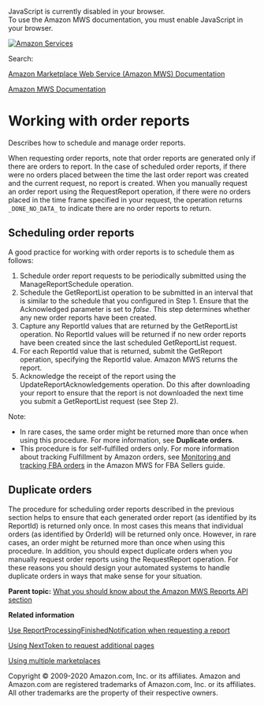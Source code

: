<div id="MWSDX_noscript">

JavaScript is currently disabled in your browser.  
To use the Amazon MWS documentation, you must enable JavaScript in your
browser.

</div>

<div id="MWSDX_divtop">

[![Amazon
Services](https://images-na.ssl-images-amazon.com/images/G/08/mwsportal/fr_FR/amazonservices.gif "Amazon Services")](http://services.amazon.fr)

<div id="MWSDX_search">

<span id="MWSDX_searchlbl">Search:</span>

</div>

  
<span id="MWSDX_titlebar">[Amazon Marketplace Web Service (Amazon MWS)
Documentation](https://developer.amazonservices.fr/gp/mws/docs.html)</span>

</div>

<div id="MWSDX_divbottom">

<div id="MWSDX_divleft">

<div id="MWSDX_toc">

</div>

</div>

<div id="MWSDX_divright">

<div id="MWSDX_content">

<span id="MWSDX_breadcrumbs">[Amazon MWS
Documentation](https://developer.amazonservices.fr/gp/mws/docs.html)</span>

<div id="Reports_WorkingWithOrderReports" class="nested0">

# Working with order reports

<div class="body">

Describes how to schedule and manage order reports.

When requesting order reports, note that order reports are generated
only if there are orders to report. In the case of scheduled order
reports, if there were no orders placed between the time the last order
report was created and the current request, no report is created. When
you manually request an order report using the <span
class="keyword apiname">RequestReport</span> operation, if there were no
orders placed in the time frame specified in your request, the operation
returns `_DONE_NO_DATA_` to indicate there are no order reports to
return.

<div class="section">

## Scheduling order reports

<div class="p">

A good practice for working with order reports is to schedule them as
follows:

1.  Schedule order report requests to be periodically submitted using
    the <span class="keyword apiname">ManageReportSchedule</span>
    operation.
2.  Schedule the <span class="keyword apiname">GetReportList</span>
    operation to be submitted in an interval that is similar to the
    schedule that you configured in Step 1. Ensure that the <span
    class="keyword parmname">Acknowledged</span> parameter is set to
    *false*. This step determines whether any new order reports have
    been created.
3.  Capture any <span class="keyword parmname">ReportId</span> values
    that are returned by the <span
    class="keyword apiname">GetReportList</span> operation. No <span
    class="keyword parmname">ReportId</span> values will be returned if
    no new order reports have been created since the last scheduled
    <span class="keyword apiname">GetReportList</span> request.
4.  For each <span class="keyword parmname">ReportId</span> value that
    is returned, submit the <span
    class="keyword apiname">GetReport</span> operation, specifying the
    <span class="keyword parmname">ReportId</span> value. Amazon MWS
    returns the report.
5.  Acknowledge the receipt of the report using the <span
    class="keyword apiname">UpdateReportAcknowledgements</span>
    operation. Do this after downloading your report to ensure that the
    report is not downloaded the next time you submit a <span
    class="keyword parmname">GetReportList</span> request (see Step 2).

</div>

<div class="note note">

<span class="notetitle">Note:</span>

-   In rare cases, the same order might be returned more than once when
    using this procedure. For more information, see **Duplicate
    orders**.
-   This procedure is for <span class="ph">self-fulfilled</span> orders
    only. For more information about tracking <span
    class="ph">Fulfillment by Amazon</span> orders, see
    <a href="../fba_guide/FBAGuide_MonitorAFNAmazonOrders.md" class="xref">Monitoring and tracking FBA orders</a>
    in the Amazon MWS for FBA Sellers guide.

</div>

</div>

<div class="section">

## Duplicate orders

The procedure for scheduling order reports described in the previous
section helps to ensure that each generated order report (as identified
by its <span class="keyword parmname">ReportId</span>) is returned only
once. In most cases this means that individual orders (as identified by
<span class="keyword parmname">OrderId</span>) will be returned only
once. However, in rare cases, an order might be returned more than once
when using this procedure. In addition, you should expect duplicate
orders when you manually request order reports using the <span
class="keyword apiname">RequestReport</span> operation. For these
reasons you should design your automated systems to handle duplicate
orders in ways that make sense for your situation.

</div>

</div>

<div class="related-links">

<div class="familylinks">

<div class="parentlink">

**Parent topic:**
<a href="../reports/Reports_Overview.md" class="link">What you should know about the Amazon MWS Reports API section</a>

</div>

</div>

<div class="relinfo">

**Related information**  

<div>

<a href="../reports/Reports_UseReportProcessingFinished.md" class="link">Use ReportProcessingFinishedNotification when requesting a report</a>

</div>

<div>

<a href="../reports/Reports_UsingNextToken.md" class="link" title="Describes how to use the NextToken to receive more response elements than the maximum number of response elements allowed by an operation.">Using NextToken to request additional pages</a>

</div>

<div>

<a href="../reports/Reports_UsingMultipleMarketplaces.md" class="link" title="Describes the best practices to follow when you are registered to sell in multiple marketplaces.">Using multiple marketplaces</a>

</div>

</div>

</div>

</div>

<div id="MWSDX_footer">

Copyright © 2009-2020 Amazon.com, Inc. or its affiliates. Amazon and
Amazon.com are registered trademarks of Amazon.com, Inc. or its
affiliates. All other trademarks are the property of their respective
owners.

</div>

</div>

</div>

<div style="clear: both;">

</div>

</div>
